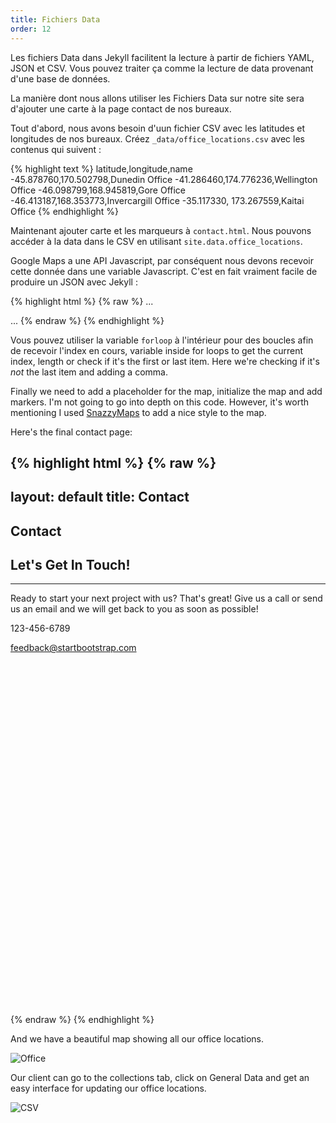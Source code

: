```yaml
---
title: Fichiers Data 
order: 12
---
```


Les fichiers Data dans Jekyll facilitent la lecture à partir de fichiers YAML, JSON et CSV. Vous pouvez traiter ça comme la lecture de data provenant d'une base de données.

La manière dont nous allons utiliser les Fichiers Data sur notre site sera d'ajouter une carte à la page contact de nos bureaux.

Tout d'abord, nous avons besoin d'uun fichier CSV avec les latitudes et longitudes de nos bureaux. Créez `_data/office_locations.csv` avec les contenus qui suivent : 

{% highlight text %}
latitude,longitude,name
-45.878760,170.502798,Dunedin Office
-41.286460,174.776236,Wellington Office
-46.098799,168.945819,Gore Office
-46.413187,168.353773,Invercargill Office
-35.117330, 173.267559,Kaitai Office
{% endhighlight %}

Maintenant ajouter carte et les marqueurs à `contact.html`. Nous pouvons accéder à la data dans le CSV en utilisant  `site.data.office_locations`.

Google Maps a une API Javascript, par conséquent nous devons recevoir cette donnée dans une variable Javascript. C'est en fait vraiment facile de produire un JSON avec Jekyll : 

{% highlight html %}
{% raw %}
...
<script>
  var markers = [
    {% for location in site.data.office_locations %}
      ['{{ location.name }}', {{ location.latitude }}, {{ location.longitude }}]
      {% unless forloop.last %},{% endunless %}
    {% endfor %}
  ];
</script>
...
{% endraw %}
{% endhighlight %}

Vous pouvez utiliser la variable `forloop` à l'intérieur pour des boucles afin de recevoir l'index en cours, variable inside for loops to get the current index, length or check if it's the first or last item. Here we're checking if it's _not_ the last item and adding a comma.

Finally we need to add a placeholder for the map, initialize the map and add markers. I'm not going to go into depth on this code. However, it's worth mentioning I used [SnazzyMaps](https://snazzymaps.com) to add a nice style to the map.

Here's the final contact page:

{% highlight html %}
{% raw %}
---
layout: default
title: Contact
---
<section class="bg-dark">
  <div class="text-center">
    <h1>Contact</h1>
  </div>
</section>

<section id="contact">
    <div class="container">
        <div class="row">
            <div class="col-lg-8 col-lg-offset-2 text-center">
                <h2 class="section-heading">Let's Get In Touch!</h2>
                <hr class="primary">
                <p>Ready to start your next project with us? That's great! Give us a call or send us an email and we will get back to you as soon as possible!</p>
            </div>
            <div class="col-lg-4 col-lg-offset-2 text-center">
                <i class="fa fa-phone fa-3x wow bounceIn"></i>
                <p>123-456-6789</p>
            </div>
            <div class="col-lg-4 text-center">
                <i class="fa fa-envelope-o fa-3x wow bounceIn" data-wow-delay=".1s"></i>
                <p><a href="mailto:your-email@your-domain.com">feedback@startbootstrap.com</a></p>
            </div>
        </div>
    </div>
</section>

<section>
    <div class="container">
        <div class="row">
            <div id="map_wrapper" style="height: 550px;">
                <div id="map_canvas" style="width:100%; height:100%"></div>
            </div>
        </div>
    </div>
</section>

<script src="https://maps.googleapis.com/maps/api/js?v=3.exp"></script>

<script>
    var markers = [
        {% for location in site.data.office_locations %}
            ['{{ location.name }}', {{ location.latitude }}, {{ location.longitude }}]
            {% unless forloop.last %},{% endunless %}
        {% endfor %}
    ];
</script>

<script>
    var map;

    function initialize() {
        var map;
        var bounds = new google.maps.LatLngBounds();
        var mapOptions = {
            mapTypeId: 'roadmap',
            styles: [{"featureType":"water","elementType":"geometry","stylers":[{"visibility":"on"},{"color":"#aee2e0"}]},{"featureType":"landscape","elementType":"geometry.fill","stylers":[{"color":"#abce83"}]},{"featureType":"poi","elementType":"geometry.fill","stylers":[{"color":"#769E72"}]},{"featureType":"poi","elementType":"labels.text.fill","stylers":[{"color":"#7B8758"}]},{"featureType":"poi","elementType":"labels.text.stroke","stylers":[{"color":"#EBF4A4"}]},{"featureType":"poi.park","elementType":"geometry","stylers":[{"visibility":"simplified"},{"color":"#8dab68"}]},{"featureType":"road","elementType":"geometry.fill","stylers":[{"visibility":"simplified"}]},{"featureType":"road","elementType":"labels.text.fill","stylers":[{"color":"#5B5B3F"}]},{"featureType":"road","elementType":"labels.text.stroke","stylers":[{"color":"#ABCE83"}]},{"featureType":"road","elementType":"labels.icon","stylers":[{"visibility":"off"}]},{"featureType":"road.local","elementType":"geometry","stylers":[{"color":"#A4C67D"}]},{"featureType":"road.arterial","elementType":"geometry","stylers":[{"color":"#9BBF72"}]},{"featureType":"road.highway","elementType":"geometry","stylers":[{"color":"#EBF4A4"}]},{"featureType":"transit","stylers":[{"visibility":"off"}]},{"featureType":"administrative","elementType":"geometry.stroke","stylers":[{"visibility":"on"},{"color":"#87ae79"}]},{"featureType":"administrative","elementType":"geometry.fill","stylers":[{"color":"#7f2200"},{"visibility":"off"}]},{"featureType":"administrative","elementType":"labels.text.stroke","stylers":[{"color":"#ffffff"},{"visibility":"on"},{"weight":4.1}]},{"featureType":"administrative","elementType":"labels.text.fill","stylers":[{"color":"#495421"}]},{"featureType":"administrative.neighborhood","elementType":"labels","stylers":[{"visibility":"off"}]}]

        };

        // Display a map on the page
        map = new google.maps.Map(document.getElementById("map_canvas"), mapOptions);
        map.setTilt(45);

        // Loop through our array of markers and place each one on the map  
        for (var i = 0; i < markers.length; i++ ) {
            var position = new google.maps.LatLng(markers[i][1], markers[i][2]);
            bounds.extend(position);
            marker = new google.maps.Marker({
                position: position,
                map: map,
                title: markers[i][0]
            });

            // Automatically center the map fitting all markers on the screen
            map.fitBounds(bounds);
        }

        // Override our map zoom level once our fitBounds function runs (Make sure it only runs once)
        var boundsListener = google.maps.event.addListener((map), 'bounds_changed', function(event) {
            this.setZoom(5);
            google.maps.event.removeListener(boundsListener);
        });
    }

    google.maps.event.addDomListener(window, 'load', initialize);
</script>
{% endraw %}
{% endhighlight %}

And we have a beautiful map showing all our office locations.

![Office](/img/guide/data/map.png)

Our client can go to the collections tab, click on General Data and get an easy interface for updating our office locations.

![CSV](/img/guide/data/csv.png)
